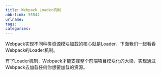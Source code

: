 ```yaml
---
title: Webpack Loader机制
abbrlink: 55544
urlname:
tags:
categories:
---
```

Webpack实现不同种类资源模块加载的核心就是Loader，下面我们一起看看Webpack的Loader机制。

有了Loader机制，Webpack才能支撑整个前端项目模块化的大梁，实现通过Webpack去加载任何你想要加载的资源。


